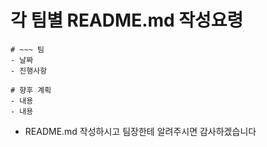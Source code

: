 # 각 팀별 README.md 작성요령
```
# ~~~ 팀
- 날짜
- 진행사항

# 향후 계획
- 내용
- 내용
```
- README.md 작성하시고 팀장한테 알려주시면 감사하겠습니다
